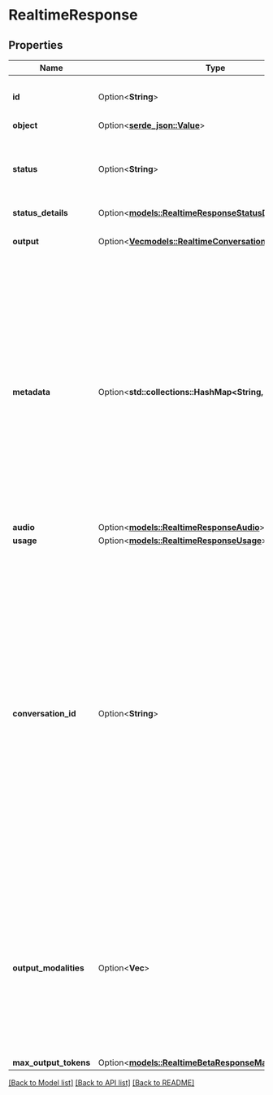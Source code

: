 # RealtimeResponse

## Properties

Name | Type | Description | Notes
------------ | ------------- | ------------- | -------------
**id** | Option<**String**> | The unique ID of the response, will look like `resp_1234`. | [optional]
**object** | Option<[**serde_json::Value**](.md)> |  | [optional]
**status** | Option<**String**> | The final status of the response (`completed`, `cancelled`, `failed`, or  `incomplete`, `in_progress`).  | [optional]
**status_details** | Option<[**models::RealtimeResponseStatusDetails**](RealtimeResponse_status_details.md)> |  | [optional]
**output** | Option<[**Vec<models::RealtimeConversationItem>**](RealtimeConversationItem.md)> | The list of output items generated by the response. | [optional]
**metadata** | Option<**std::collections::HashMap<String, String>**> | Set of 16 key-value pairs that can be attached to an object. This can be useful for storing additional information about the object in a structured format, and querying for objects via API or the dashboard.  Keys are strings with a maximum length of 64 characters. Values are strings with a maximum length of 512 characters.  | [optional]
**audio** | Option<[**models::RealtimeResponseAudio**](RealtimeResponse_audio.md)> |  | [optional]
**usage** | Option<[**models::RealtimeResponseUsage**](RealtimeResponse_usage.md)> |  | [optional]
**conversation_id** | Option<**String**> | Which conversation the response is added to, determined by the `conversation` field in the `response.create` event. If `auto`, the response will be added to the default conversation and the value of `conversation_id` will be an id like `conv_1234`. If `none`, the response will not be added to any conversation and the value of `conversation_id` will be `null`. If responses are being triggered automatically by VAD the response will be added to the default conversation  | [optional]
**output_modalities** | Option<**Vec<String>**> | The set of modalities the model used to respond, currently the only possible values are `[\\\"audio\\\"]`, `[\\\"text\\\"]`. Audio output always include a text transcript. Setting the output to mode `text` will disable audio output from the model.  | [optional]
**max_output_tokens** | Option<[**models::RealtimeBetaResponseMaxOutputTokens**](RealtimeBetaResponse_max_output_tokens.md)> |  | [optional]

[[Back to Model list]](../README.md#documentation-for-models) [[Back to API list]](../README.md#documentation-for-api-endpoints) [[Back to README]](../README.md)


